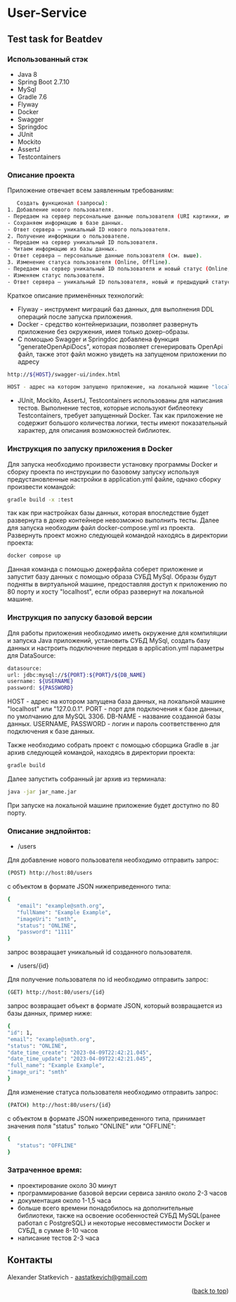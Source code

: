 # User-Service

## Test task for Beatdev

### Использованный стэк

* Java 8
* Spring Boot 2.7.10
* MySql
* Gradle 7.6
* Flyway
* Docker
* Swagger
* Springdoc
* JUnit
* Mockito
* AssertJ
* Testcontainers

### Описание проекта

Приложение отвечает всем заявленным требованиям:

 ```sh
    Создать функционал (запросы):
1. Добавление нового пользователя.
- Передаем на сервер персональные данные пользователя (URI картинки, имя пользователя, emailи т.д.).
- Сохраняем информацию в базе данных.
- Ответ сервера — уникальный ID нового пользователя.
2. Получение информации о пользователе.
- Передаем на сервер уникальный ID пользователя.
- Читаем информацию из базы данных.
- Ответ сервера — персональные данные пользователя (см. выше).
3. Изменение статуса пользователя (Online, Offline).
- Передаем на сервер уникальный ID пользователя и новый статус (Online, Offline).
- Изменяем статус пользователя.
- Ответ сервера — уникальный ID пользователя, новый и предыдущий статус.
  ```

Краткое описание применённых технологий:

* Flyway - инструмент миграций баз данных, для выполнения DDL операций после запуска приложения.
* Docker - средство контейнеризации, позволяет развернуть приложение без окружения, имея только докер-образы.
* С помощью Swagger и Springdoc добавлена функция "generateOpenApiDocs", которая позволяет сгенерировать OpenApi файл,
  также этот файл можно увидеть на запущеном приложении по адресу

```sh
http://${HOST}/swagger-ui/index.html

HOST - адрес на котором запущено приложение, на локальной машине "localhost" или "127.0.0.1".
  ```

* JUnit, Mockito, AssertJ, Testcontainers использованы для написания тестов. Выполнение тестов, которые используют
  библеотеку Testcontainers, требует
  запущенный Docker. Так как приложение не содержит большого количества логики, тесты имеют показательный характер, для
  описания возможностей библиотек.

### Инструкция по запуску приложения в Docker

Для запуска необходимо произвести установку программы Docker и сборку проекта по инструкции по базовому запуску
используя предустановленные настройки в application.yml файле,
однако сборку произвести командой:

 ```sh
gradle build -x :test
  ```

так как при настройках базы данных, которая впоследствие будет развернута в докер контейнере невозможно выполнить тесты.
Далее для запуска необходим файл docker-compose.yml из проекта. Развернуть проект можно следующей командой находясь в
директории проекта:

 ```sh
docker compose up
  ```

Данная команда с помощью докерфайла соберет приложение и запустит базу данных с помощью образа СУБД MySql.
Образы будут подняты в виртуальной машине, предоставляя доступ к приложению по 80 порту и хосту "localhost",
если образ развернут на локальной машине.

### Инструкция по запуску базовой версии

Для работы приложения необходимо иметь окружение для компиляции и запуска Java приложений,
установить СУБД MySql, создать базу данных и настроить подключение передав в application.yml
параметры для DataSource:

 ```sh
datasource:
url: jdbc:mysql://${PORT}:${PORT}/${DB_NAME}
username: ${USERNAME}
password: ${PASSWORD}
  ```

HOST - адрес на котором запущена база данных, на локальной машине "localhost" или "127.0.0.1".
PORT - порт для подключения к базе данных, по умолчанию для MySQL 3306.
DB-NAME - название созданной базы данных.
USERNAME, PASSWORD - логин и пароль соответственно для подключения к базе данных.

Также необходимо собрать проект с помощью сборщика Gradle в .jar архив следующей командой, находясь в директории
проекта:

 ```sh
gradle build
  ```

Далее запустить собранный jar архив из терминала:

  ```sh
java -jar jar_name.jar 
  ```

При запуске на локальной машине приложение будет доступно по 80 порту.

### Описание эндпойнтов:

* /users

Для добавление нового пользователя необходимо отправить запрос:

 ```sh
 (POST) http://host:80/users
  ```

с объектом в формате JSON нижеприведенного типа:

 ```sh
{
    "email": "example@smth.org",
    "fullName": "Example Example",
    "imageUri": "smth",
    "status": "ONLINE",
    "password": "1111"
}
  ```

запрос возвращает уникальный id созданного пользователя.

* /users/{id}

Для получение пользователя по id необходимо отправить запрос:

 ```sh
(GET) http://host:80/users/{id}
  ```

запрос возвращает объект в формате JSON, который возвращается из базы данных, пример ниже:

 ```sh
{
"id": 1,
"email": "example@smth.org",
"status": "ONLINE",
"date_time_create": "2023-04-09T22:42:21.045",
"date_time_update": "2023-04-09T22:42:21.045",
"full_name": "Example Example",
"image_uri": "smth"
}
  ```

Для изменение статуса пользователя необходимо отправить запрос:

 ```sh
(PATCH) http://host:80/users/{id}
  ```

с объектом в формате JSON нижеприведенного типа, принимает значения поля "status" только "ONLINE" или "OFFLINE":

 ```sh
{
    "status": "OFFLINE"
}
  ```

### Затраченное время:

* проектирование около 30 минут
* программирование базовой версии сервиса заняло около 2-3 часов
* документация около 1-1,5 часа
* больше всего времени понадобилось на дополнительные библиотеки, также на освоение особенностей СУБД MySQL(ранее
  работал с PostgreSQL)
  и некоторые несовместимости Docker и СУБД, в сумме 8-10 часов
* написание тестов 2-3 часа

## Контакты

Alexander Statkevich - aastatkevich@gmail.com

<p align="right">(<a href="#readme-top">back to top</a>)</p>

